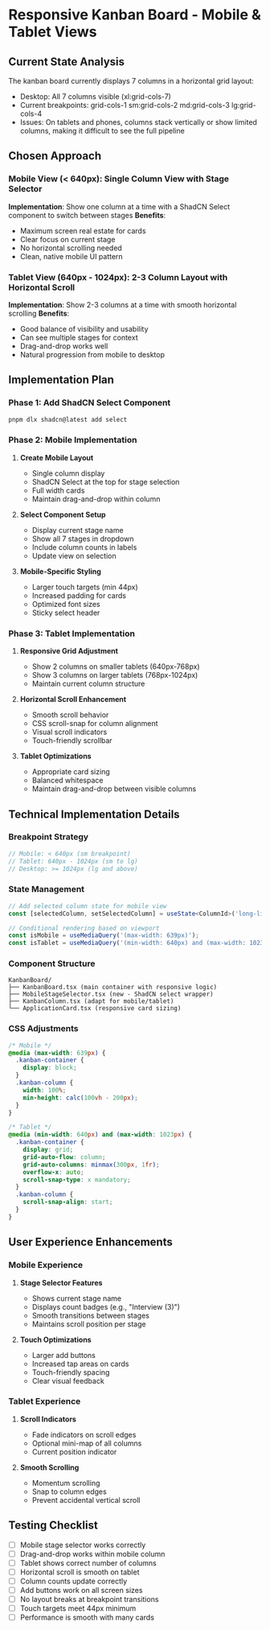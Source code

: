 # Responsive Kanban Board - Mobile & Tablet Views

## Current State Analysis

The kanban board currently displays 7 columns in a horizontal grid layout:
- Desktop: All 7 columns visible (xl:grid-cols-7)
- Current breakpoints: grid-cols-1 sm:grid-cols-2 md:grid-cols-3 lg:grid-cols-4
- Issues: On tablets and phones, columns stack vertically or show limited columns, making it difficult to see the full pipeline

## Chosen Approach

### Mobile View (< 640px): Single Column View with Stage Selector
**Implementation**: Show one column at a time with a ShadCN Select component to switch between stages
**Benefits**: 
- Maximum screen real estate for cards
- Clear focus on current stage
- No horizontal scrolling needed
- Clean, native mobile UI pattern

### Tablet View (640px - 1024px): 2-3 Column Layout with Horizontal Scroll
**Implementation**: Show 2-3 columns at a time with smooth horizontal scrolling
**Benefits**: 
- Good balance of visibility and usability
- Can see multiple stages for context
- Drag-and-drop works well
- Natural progression from mobile to desktop

## Implementation Plan

### Phase 1: Add ShadCN Select Component
```bash
pnpm dlx shadcn@latest add select
```

### Phase 2: Mobile Implementation
1. **Create Mobile Layout**
   - Single column display
   - ShadCN Select at the top for stage selection
   - Full width cards
   - Maintain drag-and-drop within column

2. **Select Component Setup**
   - Display current stage name
   - Show all 7 stages in dropdown
   - Include column counts in labels
   - Update view on selection

3. **Mobile-Specific Styling**
   - Larger touch targets (min 44px)
   - Increased padding for cards
   - Optimized font sizes
   - Sticky select header

### Phase 3: Tablet Implementation
1. **Responsive Grid Adjustment**
   - Show 2 columns on smaller tablets (640px-768px)
   - Show 3 columns on larger tablets (768px-1024px)
   - Maintain current column structure

2. **Horizontal Scroll Enhancement**
   - Smooth scroll behavior
   - CSS scroll-snap for column alignment
   - Visual scroll indicators
   - Touch-friendly scrollbar

3. **Tablet Optimizations**
   - Appropriate card sizing
   - Balanced whitespace
   - Maintain drag-and-drop between visible columns

## Technical Implementation Details

### Breakpoint Strategy
```typescript
// Mobile: < 640px (sm breakpoint)
// Tablet: 640px - 1024px (sm to lg)
// Desktop: >= 1024px (lg and above)
```

### State Management
```typescript
// Add selected column state for mobile view
const [selectedColumn, setSelectedColumn] = useState<ColumnId>('long-list');

// Conditional rendering based on viewport
const isMobile = useMediaQuery('(max-width: 639px)');
const isTablet = useMediaQuery('(min-width: 640px) and (max-width: 1023px)');
```

### Component Structure
```
KanbanBoard/
├── KanbanBoard.tsx (main container with responsive logic)
├── MobileStageSelector.tsx (new - ShadCN select wrapper)
├── KanbanColumn.tsx (adapt for mobile/tablet)
└── ApplicationCard.tsx (responsive card sizing)
```

### CSS Adjustments
```css
/* Mobile */
@media (max-width: 639px) {
  .kanban-container {
    display: block;
  }
  .kanban-column {
    width: 100%;
    min-height: calc(100vh - 200px);
  }
}

/* Tablet */
@media (min-width: 640px) and (max-width: 1023px) {
  .kanban-container {
    display: grid;
    grid-auto-flow: column;
    grid-auto-columns: minmax(300px, 1fr);
    overflow-x: auto;
    scroll-snap-type: x mandatory;
  }
  .kanban-column {
    scroll-snap-align: start;
  }
}
```

## User Experience Enhancements

### Mobile Experience
1. **Stage Selector Features**
   - Shows current stage name
   - Displays count badges (e.g., "Interview (3)")
   - Smooth transitions between stages
   - Maintains scroll position per stage

2. **Touch Optimizations**
   - Larger add buttons
   - Increased tap areas on cards
   - Touch-friendly spacing
   - Clear visual feedback

### Tablet Experience
1. **Scroll Indicators**
   - Fade indicators on scroll edges
   - Optional mini-map of all columns
   - Current position indicator

2. **Smooth Scrolling**
   - Momentum scrolling
   - Snap to column edges
   - Prevent accidental vertical scroll

## Testing Checklist

- [ ] Mobile stage selector works correctly
- [ ] Drag-and-drop works within mobile column
- [ ] Tablet shows correct number of columns
- [ ] Horizontal scroll is smooth on tablet
- [ ] Column counts update correctly
- [ ] Add buttons work on all screen sizes
- [ ] No layout breaks at breakpoint transitions
- [ ] Touch targets meet 44px minimum
- [ ] Performance is smooth with many cards